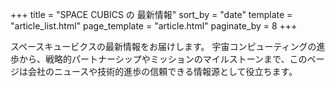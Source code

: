 +++
title = "SPACE CUBICS の 最新情報"
sort_by = "date"
template = "article_list.html"
page_template = "article.html"
paginate_by = 8
+++

スペースキュービクスの最新情報をお届けします。
宇宙コンピューティングの進歩から、戦略的パートナーシップやミッションのマイルストーンまで、このページは会社のニュースや技術的進歩の信頼できる情報源として役立ちます。
